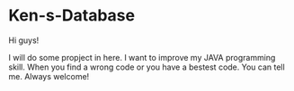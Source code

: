 # Ken-s-Database

Hi guys!

I will do some propject in here. I want to improve my JAVA programming skill.
When you find a wrong code or you have a bestest code. You can tell me. Always welcome!
